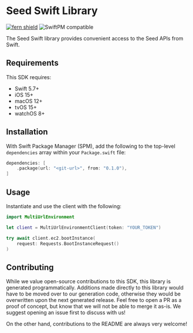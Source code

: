 # Seed Swift Library

[![fern shield](https://img.shields.io/badge/%F0%9F%8C%BF-Built%20with%20Fern-brightgreen)](https://buildwithfern.com?utm_source=github&utm_medium=github&utm_campaign=readme&utm_source=Seed%2FSwift)
![SwiftPM compatible](https://img.shields.io/badge/SwiftPM-compatible-orange.svg)

The Seed Swift library provides convenient access to the Seed APIs from Swift.

## Requirements

This SDK requires:
- Swift 5.7+
- iOS 15+
- macOS 12+
- tvOS 15+
- watchOS 8+

## Installation

With Swift Package Manager (SPM), add the following to the top-level `dependencies` array within your `Package.swift` file:

```swift
dependencies: [
    .package(url: "<git-url>", from: "0.1.0"),
]
```

## Usage

Instantiate and use the client with the following:

```swift
import MultiUrlEnvironment

let client = MultiUrlEnvironmentClient(token: "YOUR_TOKEN")

try await client.ec2.bootInstance(
    request: Requests.BootInstanceRequest()
)
```

## Contributing

While we value open-source contributions to this SDK, this library is generated programmatically.
Additions made directly to this library would have to be moved over to our generation code,
otherwise they would be overwritten upon the next generated release. Feel free to open a PR as
a proof of concept, but know that we will not be able to merge it as-is. We suggest opening
an issue first to discuss with us!

On the other hand, contributions to the README are always very welcome!